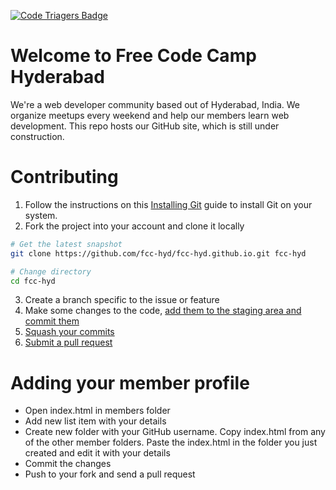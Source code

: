 [![Code Triagers Badge](https://www.codetriage.com/fcc-hyd/fcc-hyd.github.io/badges/users.svg)](https://www.codetriage.com/fcc-hyd/fcc-hyd.github.io)
# Welcome to Free Code Camp Hyderabad

We're a web developer community based out of Hyderabad, India. We organize meetups every weekend and help our members learn web development. This repo hosts our GitHub site, which is still under construction. 

# Contributing

1. Follow the instructions on this [Installing Git](https://git-scm.com/book/en/v2/Getting-Started-Installing-Git) guide to install Git on your system.
2. Fork the project into your account and clone it locally
  ```bash
  # Get the latest snapshot
  git clone https://github.com/fcc-hyd/fcc-hyd.github.io.git fcc-hyd

  # Change directory
  cd fcc-hyd
  ```
3. Create a branch specific to the issue or feature
4. Make some changes to the code, [add them to the staging area and commit them](https://www.atlassian.com/git/tutorials/saving-changes/git-commit)
4. [Squash your commits](http://stackoverflow.com/questions/5189560/squash-my-last-x-commits-together-using-git/5201642#5201642)
5. [Submit a pull request](https://www.atlassian.com/git/tutorials/making-a-pull-request)

# Adding your member profile

* Open index.html in members folder
* Add new list item with your details
* Create new folder with your GitHub username. Copy index.html from any of the other member folders. Paste the index.html in the folder you just created and edit it with your details
* Commit the changes
* Push to your fork and send a pull request
